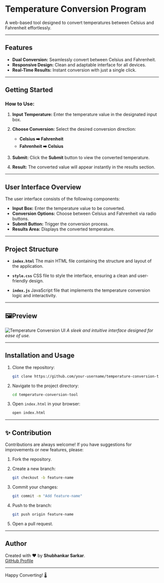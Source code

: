 # Temperature Conversion Program

A web-based tool designed to convert temperatures between Celsius and Fahrenheit effortlessly.

---

## Features

* **Dual Conversion:** Seamlessly convert between Celsius and Fahrenheit.
* **Responsive Design:** Clean and adaptable interface for all devices.
* **Real-Time Results:** Instant conversion with just a single click.

---

## Getting Started

### How to Use:

1. **Input Temperature:** Enter the temperature value in the designated input box.
2. **Choose Conversion:** Select the desired conversion direction:

   * **Celsius ➡️ Fahrenheit**
   * **Fahrenheit ➡️ Celsius**
3. **Submit:** Click the **Submit** button to view the converted temperature.
4. **Result:** The converted value will appear instantly in the results section.

---

## User Interface Overview

The user interface consists of the following components:

* **Input Box:** Enter the temperature value to be converted.
* **Conversion Options:** Choose between Celsius and Fahrenheit via radio buttons.
* **Submit Button:** Trigger the conversion process.
* **Results Area:** Displays the converted temperature.

---

## Project Structure

* **`index.html`**
  The main HTML file containing the structure and layout of the application.

* **`style.css`**
  CSS file to style the interface, ensuring a clean and user-friendly design.

* **`index.js`**
  JavaScript file that implements the temperature conversion logic and interactivity.

---

## 🖼Preview

![Temperature Conversion UI](#)
*A sleek and intuitive interface designed for ease of use.*

---

## Installation and Usage

1. Clone the repository:

   ```bash
   git clone https://github.com/your-username/temperature-conversion-tool.git
   ```

2. Navigate to the project directory:

   ```bash
   cd temperature-conversion-tool
   ```

3. Open `index.html` in your browser:

   ```bash
   open index.html
   ```

---

## ✨ Contribution

Contributions are always welcome! If you have suggestions for improvements or new features, please:

1. Fork the repository.
2. Create a new branch:

   ```bash
   git checkout -b feature-name
   ```
3. Commit your changes:

   ```bash
   git commit -m "Add feature-name"
   ```
4. Push to the branch:

   ```bash
   git push origin feature-name
   ```
5. Open a pull request.

---

## **Author**

Created with ❤️ by **Shubhankar Sarkar**.  
[GitHub Profile](https://github.com/shubhankar05sarkar)

---

Happy Converting! 🌡️
